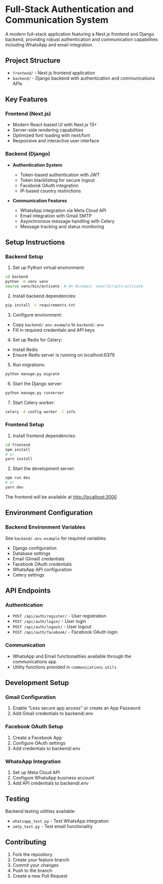 # Full-Stack Authentication and Communication System

A modern full-stack application featuring a Next.js frontend and Django backend, providing robust authentication and communication capabilities including WhatsApp and email integration.

## Project Structure

- `frontend/` - Next.js frontend application
- `backend/` - Django backend with authentication and communications APIs

## Key Features

### Frontend (Next.js)
- Modern React-based UI with Next.js 13+
- Server-side rendering capabilities
- Optimized font loading with next/font
- Responsive and interactive user interface

### Backend (Django)
- **Authentication System**
  - Token-based authentication with JWT
  - Token blacklisting for secure logout
  - Facebook OAuth integration
  - IP-based country restrictions

- **Communication Features**
  - WhatsApp integration via Meta Cloud API
  - Email integration with Gmail SMTP
  - Asynchronous message handling with Celery
  - Message tracking and status monitoring

## Setup Instructions

### Backend Setup

1. Set up Python virtual environment:
```bash
cd backend
python -m venv venv
source venv/bin/activate  # On Windows: venv\Scripts\activate
```

2. Install backend dependencies:
```bash
pip install -r requirements.txt
```

3. Configure environment:
- Copy `backend/.env.example` to `backend/.env`
- Fill in required credentials and API keys

4. Set up Redis for Celery:
- Install Redis
- Ensure Redis server is running on localhost:6379

5. Run migrations:
```bash
python manage.py migrate
```

6. Start the Django server:
```bash
python manage.py runserver
```

7. Start Celery worker:
```bash
celery -A config worker -l info
```

### Frontend Setup

1. Install frontend dependencies:
```bash
cd frontend
npm install
# or
yarn install
```

2. Start the development server:
```bash
npm run dev
# or
yarn dev
```

The frontend will be available at [http://localhost:3000](http://localhost:3000)

## Environment Configuration

### Backend Environment Variables
See `backend/.env.example` for required variables:
- Django configuration
- Database settings
- Email (Gmail) credentials
- Facebook OAuth credentials
- WhatsApp API configuration
- Celery settings

## API Endpoints

### Authentication
- `POST /api/auth/register/` - User registration
- `POST /api/auth/login/` - User login
- `POST /api/auth/logout/` - User logout
- `POST /api/auth/facebook/` - Facebook OAuth login

### Communication
- WhatsApp and Email functionalities available through the communications app
- Utility functions provided in `communications.utils`

## Development Setup

### Gmail Configuration
1. Enable "Less secure app access" or create an App Password
2. Add Gmail credentials to backend/.env

### Facebook OAuth Setup
1. Create a Facebook App
2. Configure OAuth settings
3. Add credentials to backend/.env

### WhatsApp Integration
1. Set up Meta Cloud API
2. Configure WhatsApp business account
3. Add API credentials to backend/.env

## Testing

Backend testing utilities available:
- `whatsapp_test.py` - Test WhatsApp integration
- `smtp_test.py` - Test email functionality

## Contributing

1. Fork the repository
2. Create your feature branch
3. Commit your changes
4. Push to the branch
5. Create a new Pull Request
